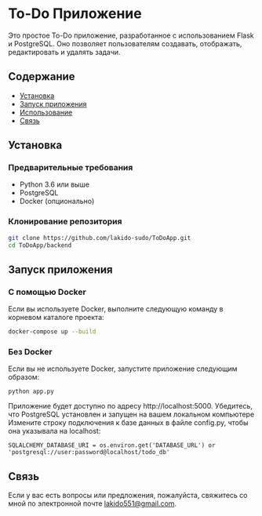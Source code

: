 # To-Do Приложение

Это простое To-Do приложение, разработанное с использованием Flask и PostgreSQL. Оно позволяет пользователям создавать, отображать, редактировать и удалять задачи.

## Содержание

- [Установка](#установка)
- [Запуск приложения](#запуск-приложения)
- [Использование](#использование)
- [Связь](#связь)

## Установка

### Предварительные требования

- Python 3.6 или выше
- PostgreSQL
- Docker (опционально)

### Клонирование репозитория

```bash
git clone https://github.com/lakido-sudo/ToDoApp.git
cd ToDoApp/backend
```

## Запуск приложения

### С помощью Docker

Если вы используете Docker, выполните следующую команду в корневом каталоге проекта:

```bash
docker-compose up --build
```

### Без Docker

Если вы не используете Docker, запустите приложение следующим образом:
```
python app.py
```
Приложение будет доступно по адресу http://localhost:5000.
Убедитесь, что PostgreSQL установлен и запущен на вашем локальном компьютере
Измените строку подключения к базе данных в файле config.py, чтобы она указывала на localhost:

```
SQLALCHEMY_DATABASE_URI = os.environ.get('DATABASE_URL') or 'postgresql://user:password@localhost/todo_db'
```

## Связь 
Если у вас есть вопросы или предложения, пожалуйста, свяжитесь со мной по электронной почте lakido551@gmail.com.